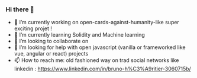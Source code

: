 ### Hi there 👋



- 🔭 I’m currently working on open-cards-against-humanity-like super exciting projet !
- 🌱 I’m currently learning Solidity and Machine learning
- 👯 I’m looking to collaborate on 
- 🤔 I’m looking for help with open javascript (vanilla or frameworked like vue, angular or react) projects 
- 📫 How to reach me: old fashioned way on trad social networks like linkedin : https://www.linkedin.com/in/bruno-h%C3%A9ritier-3060715b/

